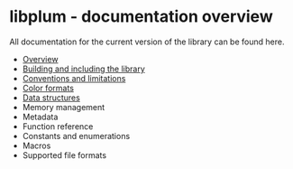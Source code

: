 # libplum - documentation overview

All documentation for the current version of the library can be found here.

- [Overview](overview.md)
- [Building and including the library](building.md)
- [Conventions and limitations](conventions.md)
- [Color formats](colors.md)
- [Data structures](structs.md)
- Memory management
- Metadata
- Function reference
- Constants and enumerations
- Macros
- Supported file formats
